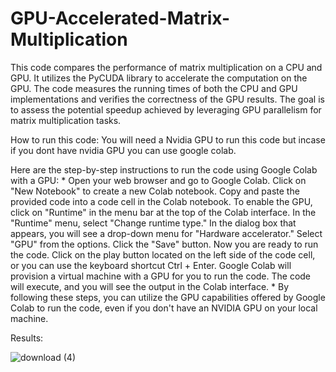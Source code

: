 # GPU-Accelerated-Matrix-Multiplication


This code compares the performance of matrix multiplication on a CPU and GPU. It utilizes the PyCUDA library to accelerate the computation on the GPU. The code measures the running times of both the CPU and GPU implementations and verifies the correctness of the GPU results. The goal is to assess the potential speedup achieved by leveraging GPU parallelism for matrix multiplication tasks.

How to run this code:
You will need a Nvidia GPU to run this code but incase if you dont have nvidia GPU you can use google colab.

Here are the step-by-step instructions to run the code using Google Colab with a GPU:
*
Open your web browser and go to Google Colab.
Click on "New Notebook" to create a new Colab notebook.
Copy and paste the provided code into a code cell in the Colab notebook.
To enable the GPU, click on "Runtime" in the menu bar at the top of the Colab interface.
In the "Runtime" menu, select "Change runtime type."
In the dialog box that appears, you will see a drop-down menu for "Hardware accelerator." Select "GPU" from the options.
Click the "Save" button.
Now you are ready to run the code. Click on the play button located on the left side of the code cell, or you can use the keyboard shortcut Ctrl + Enter.
Google Colab will provision a virtual machine with a GPU for you to run the code. The code will execute, and you will see the output in the Colab interface.
*
By following these steps, you can utilize the GPU capabilities offered by Google Colab to run the code, even if you don't have an NVIDIA GPU on your local machine.

Results:

![download (4)](https://github.com/whiz-coder/GPU-Accelerated-Matrix-Multiplication/assets/73718958/2868a823-36f9-4a0e-ae87-e124e1f34a40)
